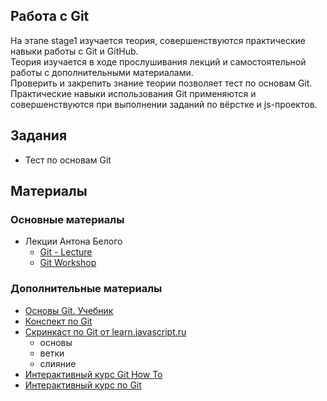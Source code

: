 ## Работа с Git

На этапе stage1 изучается теория, совершенствуются практические навыки работы с Git и GitHub.  
Теория изучается в ходе прослушивания лекций и самостоятельной работы с дополнительными материалами.  
Проверить и закрепить знание теории позволяет тест по основам Git.  
Практические навыки использования Git применяются и совершенствуются при выполнении заданий по вёрстке и js-проектов.

## Задания

  - Тест по основам Git
  
## Материалы
### Основные материалы
- Лекции Антона Белого
  - [Git - Lecture](https://youtu.be/QlgZZkowIOc)
  - [Git Workshop](https://youtu.be/HAycH-eN6fI)
### Дополнительные материалы
- [Основы Git. Учебник](https://git-scm.com/book/ru/v2/Введение-О-системе-контроля-версий)
- [Конспект по Git](https://www.evernote.com/shard/s368/client/snv?noteGuid=b1359883-2b9e-419a-b9de-dd959fc05f05&noteKey=97c0f19486d851b3&sn=https%3A%2F%2Fwww.evernote.com%2Fshard%2Fs368%2Fsh%2Fb1359883-2b9e-419a-b9de-dd959fc05f05%2F97c0f19486d851b3&title=Git)
- [Скринкаст по Git от learn.javascript.ru](https://learn.javascript.ru/screencast/git)
  - основы
  - ветки
  - слияние
- [Интерактивный курс Git How To](https://githowto.com/ru)
- [Интерактивный курс по Git](https://learngitbranching.js.org/)